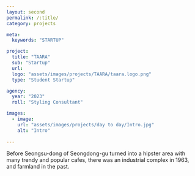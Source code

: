 ```yaml
---
layout: second
permalink: /:title/
category: projects

meta:
  keywords: "STARTUP"

project:
  title: "TAARA"
  sub: "Startup"
  url: 
  logo: "assets/images/projects/TAARA/taara.logo.png"
  type: "Student Startup"

agency: 
  year: "2023"
  roll: "Styling Consultant"

images:
  - image:
    url: "assets/images/projects/day to day/Intro.jpg"
    alt: "Intro"
  
---
```

<p>Before Seongsu-dong of Seongdong-gu turned into a hipster area with many trendy and popular cafes, there was an industrial complex in 1963, and farmland in the past.</p>

